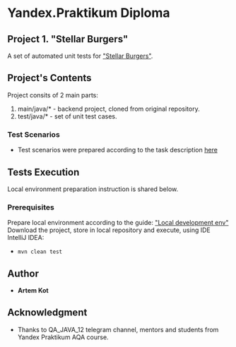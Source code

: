 # Yandex.Praktikum Diploma
## Project 1. "Stellar Burgers"

A set of automated unit tests for ["Stellar Burgers"](https://stellarburgers.nomoreparties.site/).

## Project's Contents

Project consits of 2 main parts:
1. main/java/* - backend project, cloned from original repository.
2. test/java/* - set of unit test cases.

### Test Scenarios

* Test scenarios were prepared according to the task description [here](https://practicum.yandex.ru/learn/qa-automation-engineer-java/courses/5c87a15a-37d9-4d06-8e7d-3ebe49aba2fb/sprints/48437/topics/7ec6ef07-a3d5-4923-a8ac-64313ac438e1/lessons/5f52b461-797f-4b9b-9c0b-e53ee515c834/)

## Tests Execution

Local environment preparation instruction is shared below.

### Prerequisites

Prepare local environment according to the guide: ["Local development env"](https://practicum.yandex.ru/learn/qa-automation-engineer-java/courses/e2bf18c2-97c5-43f8-af20-80c52142e6f2/sprints/16356/topics/a1b6de5a-dd0d-418b-97ea-02258aa40b07/lessons/054c3a94-f4ee-46a4-8a5b-b5d373b9ada3/)
Download the project, store in local repository and execute, using IDE IntelliJ IDEA:
* `mvn clean test`

## Author

* **Artem Kot**

## Acknowledgment

* Thanks to QA_JAVA_12 telegram channel, mentors and students from Yandex Praktikum AQA course. 
